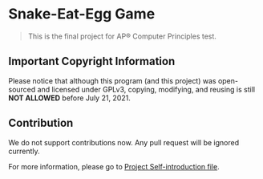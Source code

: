 # Snake-Eat-Egg Game
> This is the final project for AP® Computer Principles test.

## Important Copyright Information
Please notice that although this program (and this project) was open-sourced and licensed under GPLv3, copying, modifying, and reusing is still **NOT ALLOWED** before July 21, 2021. 

## Contribution
We do not support contributions now. Any pull request will be ignored currently. 

For more information, please go to [Project Self-introduction file](Project_Infrastructure.md). 
